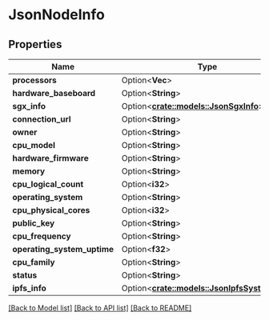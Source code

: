 # JsonNodeInfo

## Properties

Name | Type | Description | Notes
------------ | ------------- | ------------- | -------------
**processors** | Option<**Vec<String>**> |  | [optional]
**hardware_baseboard** | Option<**String**> |  | [optional]
**sgx_info** | Option<[**crate::models::JsonSgxInfo**](json_SGXInfo.md)> |  | [optional]
**connection_url** | Option<**String**> |  | [optional]
**owner** | Option<**String**> |  | [optional]
**cpu_model** | Option<**String**> |  | [optional]
**hardware_firmware** | Option<**String**> |  | [optional]
**memory** | Option<**String**> |  | [optional]
**cpu_logical_count** | Option<**i32**> |  | [optional]
**operating_system** | Option<**String**> |  | [optional]
**cpu_physical_cores** | Option<**i32**> |  | [optional]
**public_key** | Option<**String**> |  | [optional]
**cpu_frequency** | Option<**String**> |  | [optional]
**operating_system_uptime** | Option<**f32**> |  | [optional]
**cpu_family** | Option<**String**> |  | [optional]
**status** | Option<**String**> |  | [optional]
**ipfs_info** | Option<[**crate::models::JsonIpfsSystemInfo**](json_IPFSSystemInfo.md)> |  | [optional]

[[Back to Model list]](../README.md#documentation-for-models) [[Back to API list]](../README.md#documentation-for-api-endpoints) [[Back to README]](../README.md)


